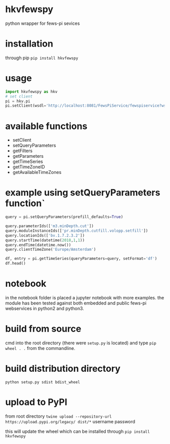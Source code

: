 # hkvfewspy
python wrapper for fews-pi sevices

# installation
through pip
`pip install hkvfewspy`

# usage
```python
import hkvfewspy as hkv
# set client
pi = hkv.pi
pi.setClient(wsdl='http://localhost:8081/FewsPiService/fewspiservice?wsdl')
```

# available functions
- setClient
- setQueryParameters
- getFilters
- getParameters
- getTimeSeries
- getTimeZoneID
- getAvailableTimeZones


# example using setQueryParameters function`

```python
query = pi.setQueryParameters(prefill_defaults=True)

query.parameterIds(['m3.minDepth.cut'])
query.moduleInstanceIds(['pr.minDepth.cutfill.volopp.setfill'])
query.locationIds(['bv.1.7.2.3.2'])
query.startTime(datetime(2018,1,1))
query.endTime(datetime.now())
query.clientTimeZone('Europe/Amsterdam')

df, entry = pi.getTimeSeries(queryParameters=query, setFormat='df')
df.head()
```

# notebook
in the notebook folder is placed a jupyter notebook with more examples.
the module has been tested against both embedded and public fews-pi webservices in python2 and python3.

# build from source
cmd into the root directory (there were `setup.py` is located)
and type `pip wheel . .` from the commandline.

# build distribution directory
`python setup.py sdist bdist_wheel`

# upload to PyPI
from root directory
`twine upload --repository-url https://upload.pypi.org/legacy/ dist/*`
username
password

this will update the wheel which can be installed through `pip install hkvfewspy`
